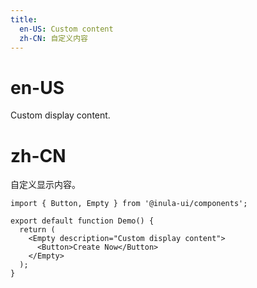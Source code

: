 ```yaml
---
title:
  en-US: Custom content
  zh-CN: 自定义内容
---
```


# en-US

Custom display content.

# zh-CN

自定义显示内容。

```tsx
import { Button, Empty } from '@inula-ui/components';

export default function Demo() {
  return (
    <Empty description="Custom display content">
      <Button>Create Now</Button>
    </Empty>
  );
}
```
